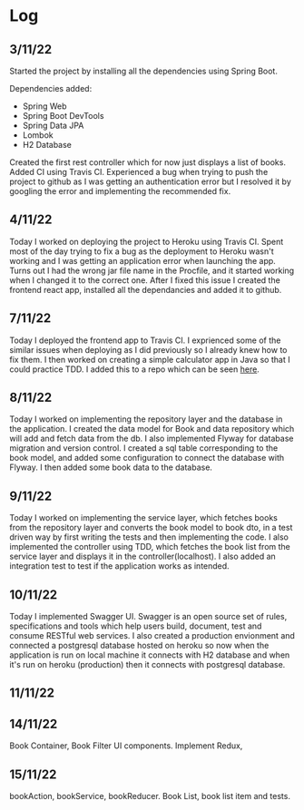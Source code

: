 # Log
## 3/11/22
Started the project by installing all the dependencies using Spring Boot.

Dependencies added:
- Spring Web
- Spring Boot DevTools
- Spring Data JPA
- Lombok
- H2 Database

Created the first rest controller which for now just displays a list of books.
Added CI using Travis CI.
Experienced a bug when trying to push the project to github as I was getting an authentication error
but I resolved it by googling the error and implementing the recommended fix. 

## 4/11/22
Today I worked on deploying the project to Heroku using Travis CI. Spent most of the day 
trying to fix a bug as the deployment to Heroku wasn't working and I was getting an application error 
when launching the app. Turns out I had the wrong jar file name in the Procfile, and it started working 
when I changed it to the correct one. After I fixed this issue I created the frontend react app, installed
all the dependancies and added it to github. 

## 7/11/22
Today I deployed the frontend app to Travis CI. I exprienced some of the similar issues when deploying as 
I did previously so I already knew how to fix them. I then worked on creating a simple calculator app in Java 
so that I could practice TDD. I added this to a repo which can be seen [here](https://github.com/paulinakoz/TDD-in-Java).

## 8/11/22
Today I worked on implementing the repository layer and the database in the application. I created the data model for Book and data 
repository which will add and fetch data from the db. I also implemented Flyway for database migration and version control. I created
a sql table corresponding to the book model, and added some configuration to connect the database with Flyway. I then 
added some book data to the database. 

## 9/11/22
Today I worked on implementing the service layer, which fetches books from the repository layer and converts the book model to book dto, 
in a test driven way by first writing the tests and then implementing the code. I also implemented the controller using TDD, which fetches the
book list from the service layer and displays it in the controller(localhost). I also added an integration test to test if the application works 
as intended. 

## 10/11/22
Today I implemented Swagger UI. Swagger is an open source set of rules, specifications and tools which help users build, document, test and consume 
RESTful web services. I also created a production envionment and connected a postgresql database hosted on heroku so now when the application is run on 
local machine it connects with H2 database and when it's run on heroku (production) then it connects with postgresql database.

## 11/11/22


## 14/11/22
Book Container, Book Filter UI components. Implement Redux, 

## 15/11/22
bookAction, bookService, bookReducer. Book List, book list item and tests. 